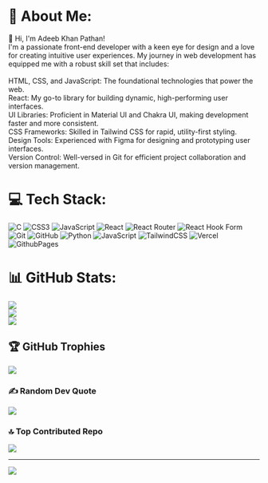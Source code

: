 # 💫 About Me:
👋 Hi, I'm Adeeb Khan Pathan!<br>I'm a passionate front-end developer with a keen eye for design and a love for creating intuitive user experiences. My journey in web development has equipped me with a robust skill set that includes:<br><br>HTML, CSS, and JavaScript: The foundational technologies that power the web.<br>React: My go-to library for building dynamic, high-performing user interfaces.<br>UI Libraries: Proficient in Material UI and Chakra UI, making development faster and more consistent.<br>CSS Frameworks: Skilled in Tailwind CSS for rapid, utility-first styling.<br>Design Tools: Experienced with Figma for designing and prototyping user interfaces.<br>Version Control: Well-versed in Git for efficient project collaboration and version management.



# 💻 Tech Stack:
![C](https://img.shields.io/badge/c-%2300599C.svg?style=for-the-badge&logo=c&logoColor=white) ![CSS3](https://img.shields.io/badge/css3-%231572B6.svg?style=for-the-badge&logo=css3&logoColor=white) ![JavaScript](https://img.shields.io/badge/javascript-%23323330.svg?style=for-the-badge&logo=javascript&logoColor=%23F7DF1E) ![React](https://img.shields.io/badge/react-%2320232a.svg?style=for-the-badge&logo=react&logoColor=%2361DAFB) ![React Router](https://img.shields.io/badge/React_Router-CA4245?style=for-the-badge&logo=react-router&logoColor=white) ![React Hook Form](https://img.shields.io/badge/React%20Hook%20Form-%23EC5990.svg?style=for-the-badge&logo=reacthookform&logoColor=white) ![Git](https://img.shields.io/badge/git-%23F05033.svg?style=for-the-badge&logo=git&logoColor=white) ![GitHub](https://img.shields.io/badge/github-%23121011.svg?style=for-the-badge&logo=github&logoColor=white) ![Python](https://img.shields.io/badge/python-3670A0?style=for-the-badge&logo=python&logoColor=ffdd54) ![JavaScript](https://img.shields.io/badge/javascript-%23323330.svg?style=for-the-badge&logo=javascript&logoColor=%23F7DF1E) ![TailwindCSS](https://img.shields.io/badge/tailwindcss-%2338B2AC.svg?style=for-the-badge&logo=tailwind-css&logoColor=white) ![Vercel](https://img.shields.io/badge/vercel-%23000000.svg?style=for-the-badge&logo=vercel&logoColor=white) ![GithubPages](https://img.shields.io/badge/github%20pages-121013?style=for-the-badge&logo=github&logoColor=white)
# 📊 GitHub Stats:
![](https://github-readme-stats.vercel.app/api?username=akpathan2799&theme=onedark&hide_border=false&include_all_commits=true&count_private=true)<br/>
![](https://github-readme-streak-stats.herokuapp.com/?user=akpathan2799&theme=onedark&hide_border=false)<br/>
![](https://github-readme-stats.vercel.app/api/top-langs/?username=akpathan2799&theme=onedark&hide_border=false&include_all_commits=true&count_private=true&layout=compact)

## 🏆 GitHub Trophies
![](https://github-profile-trophy.vercel.app/?username=akpathan2799&theme=radical&no-frame=false&no-bg=true&margin-w=4)

### ✍️ Random Dev Quote
![](https://quotes-github-readme.vercel.app/api?type=horizontal&theme=radical)

### 🔝 Top Contributed Repo
![](https://github-contributor-stats.vercel.app/api?username=akpathan2799&limit=5&theme=dark&combine_all_yearly_contributions=true)

---
[![](https://visitcount.itsvg.in/api?id=akpathan2799&icon=0&color=0)](https://visitcount.itsvg.in)

<!-- Proudly created with GPRM ( https://gprm.itsvg.in ) -->
